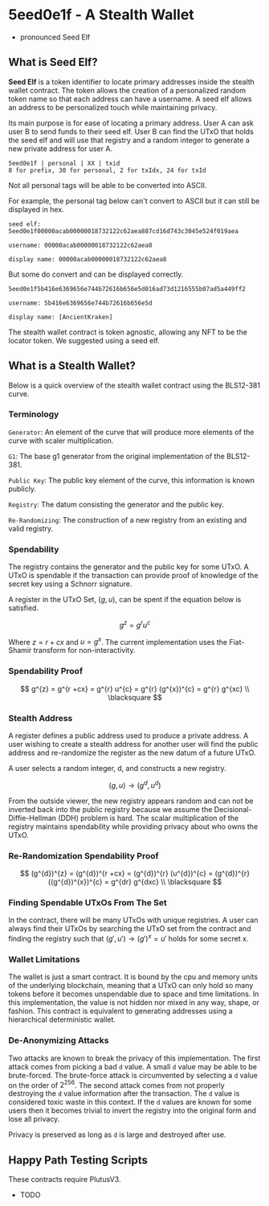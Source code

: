 # 5eed0e1f - A Stealth Wallet

- pronounced Seed Elf

## What is Seed Elf?

**Seed Elf** is a token identifier to locate primary addresses inside the stealth wallet contract. The token allows the creation of a personalized random token name so that each address can have a username. A seed elf allows an address to be personalized touch while maintaining privacy.

Its main purpose is for ease of locating a primary address. User A can ask user B to send funds to their seed elf. User B can find the UTxO that holds the seed elf and will use that registry and a random integer to generate a new private address for user A.


```
5eed0e1f | personal | XX | txid
8 for prefix, 30 for personal, 2 for txIdx, 24 for txId
```

Not all personal tags will be able to be converted into ASCII.

For example, the personal tag below can't convert to ASCII but it can still be displayed in hex.


```
seed elf: 5eed0e1f00000acab00000018732122c62aea887cd16d743c3045e524f019aea

username: 00000acab00000018732122c62aea8

display name: 00000acab00000018732122c62aea8
```

But some do convert and can be displayed correctly.

```
5eed0e1f5b416e6369656e744b72616b656e5d016ad73d1216555b07ad5a449ff2

username: 5b416e6369656e744b72616b656e5d

display name: [AncientKraken]
```

The stealth wallet contract is token agnostic, allowing any NFT  to be the locator token. We suggested using a seed elf.

## What is a Stealth Wallet?

Below is a quick overview of the stealth wallet contract using the BLS12-381 curve.


### Terminology

`Generator`: An element of the curve that will produce more elements of the curve with scaler multiplication.

`G1`: The base g1 generator from the original implementation of the BLS12-381.

`Public Key`: The public key element of the curve, this information is known publicly.

`Registry`: The datum consisting the generator and the public key.

`Re-Randomizing`: The construction of a new registry from an existing and valid registry.

### Spendability

The registry contains the generator and the public key for some UTxO. A UTxO is spendable if the transaction can provide proof of knowledge of the secret key using a Schnorr signature.

A register in the UTxO Set, $(g, u)$, can be spent if the equation below is satisfied.

$$
g^{z} = g^r u^c
$$

Where $z = r + cx$ and $u = g^{x}$. The current implementation uses the Fiat-Shamir transform for non-interactivity.



### Spendability Proof

$$
g^{z} = g^{r +cx} = g^{r} u^{c} = g^{r} (g^{x})^{c} = g^{r} g^{xc} \\ \blacksquare
$$ 

### Stealth Address

A register defines a public address used to produce a private address. A user wishing to create a stealth address for another user will find the public address and re-randomize the register as the new datum of a future UTxO.

A user selects a random integer, d, and constructs a new registry.

$$
(g, u) \rightarrow (g^{d}, u^{d})
$$

From the outside viewer, the new registry appears random and can not be inverted back into the public registry because we assume the Decisional-Diffie-Hellman (DDH) problem is hard. The scalar multiplication of the registry maintains spendability while providing privacy about who owns the UTxO.

### Re-Randomization Spendability Proof

$$
(g^{d})^{z} = (g^{d})^{r +cx} = (g^{d})^{r} (u^{d})^{c} = (g^{d})^{r} ((g^{d})^{x})^{c} = g^{dr} g^{dxc} \\ \blacksquare
$$

### Finding Spendable UTxOs From The Set

In the contract, there will be many UTxOs with unique registries. A user can always find their UTxOs by searching the UTxO set from the contract and finding the registry such that $(g', u') \rightarrow (g')^{x} = u'$ holds for some secret x.

### Wallet Limitations

The wallet is just a smart contract. It is bound by the cpu and memory units of the underlying blockchain, meaning that a UTxO can only hold so many tokens before it becomes unspendable due to space and time limitations. In this implementation, the value is not hidden nor mixed in any way, shape, or fashion. This contract is equivalent to generating addresses using a hierarchical deterministic wallet.

### De-Anonymizing Attacks

Two attacks are known to break the privacy of this implementation. The first attack comes from picking a bad `d` value. A small `d` value may be able to be brute-forced. The brute-force attack is circumvented by selecting a `d` value on the order of $2^{256}$. The second attack comes from not properly destroying the `d` value information after the transaction. The `d` value is considered toxic waste in this context. If the `d` values are known for some users then it becomes trivial to invert the registry into the original form and lose all privacy.

Privacy is preserved as long as `d` is large and destroyed after use.

## Happy Path Testing Scripts

These contracts require PlutusV3.

- TODO